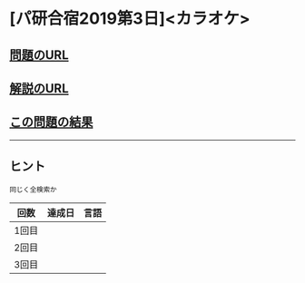# \[パ研合宿2019第3日\]\<カラオケ\>

## [問題のURL](https://atcoder.jp/contests/pakencamp-2019-day3/tasks/pakencamp_2019_day3_c)

## [解説のURL](https://blog.hamayanhamayan.com/entry/2019/12/26/211533)

## [この問題の結果](https://atcoder.jp/contests/pakencamp-2019-day3/submissions?f.Task=pakencamp_2019_day3_c&f.LanguageName=C%2B%2B&f.Status=AC&f.User=)

---

## ヒント

    同じく全検索か

| 回数 | 達成日 | 言語 |
| --- | ----- | ------|
| 1回目 |  |  |
| 2回目 |  |  |
| 3回目 |  |  |
